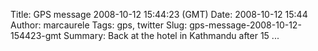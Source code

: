 Title: GPS message 2008-10-12 15:44:23 (GMT)
Date: 2008-10-12 15:44
Author: marcaurele
Tags: gps, twitter
Slug: gps-message-2008-10-12-154423-gmt
Summary: Back at the hotel in Kathmandu after 15 ...

<div id="gmap_20081012_084423" class="gmap"></div><script type="text/javascript">var gmap_20081012_084423={latitude:27.714769,longitude:85.310578,date:"2008-10-12 15:44:23 GMT",message:"Back at the hotel in Kathmandu after 15 hours of bus. A dream to seat and having a nice diner :)"};</script><script type="text/javascript" src="http://maps.google.com/maps?file=api&v=2&key=ABQIAAAAQAIOvERX26PIpIrh8sl_gRTtWEQBmOtJcMt1yzdnv7RWxqz1XxS_KYfmkM8Ye2Ypnzn4_F4H1HTKLQ"></script><script type="text/javascript" src="/sites/shakeyourlife.com/themes/syl_1_0/js/syl_googlemaps.js"></script></div>
